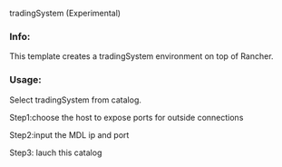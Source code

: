 tradingSystem (Experimental)


### Info:

 This template creates a tradingSystem environment on top of Rancher. 
 
 
### Usage:

 Select tradingSystem  from catalog. 
 
 Step1:choose the  host to expose ports for outside connections

 Step2:input the MDL ip and port 

 Step3: lauch this catalog 


